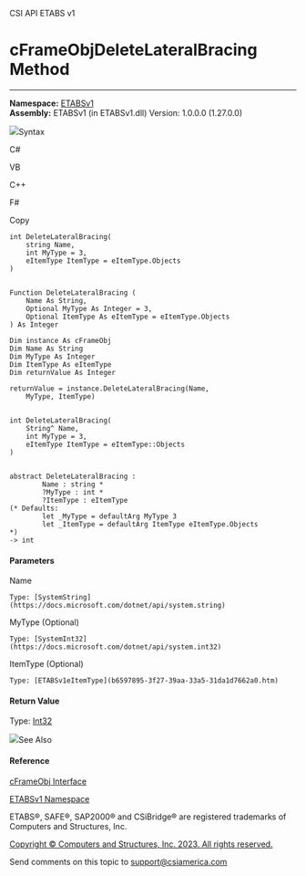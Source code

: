 ﻿

CSI API ETABS v1

# cFrameObjDeleteLateralBracing Method  
  
---  
  
**Namespace:** [ETABSv1](2780f1b8-2033-5289-2298-1cdb2a7508d9.htm)  
**Assembly:** ETABSv1 (in ETABSv1.dll) Version: 1.0.0.0 (1.27.0.0)

![](../icons/SectionExpanded.png)Syntax

C#

VB

C++

F#

Copy

    
    
    int DeleteLateralBracing(
    	string Name,
    	int MyType = 3,
    	eItemType ItemType = eItemType.Objects
    )
    
    
    Function DeleteLateralBracing ( 
    	Name As String,
    	Optional MyType As Integer = 3,
    	Optional ItemType As eItemType = eItemType.Objects
    ) As Integer
    
    Dim instance As cFrameObj
    Dim Name As String
    Dim MyType As Integer
    Dim ItemType As eItemType
    Dim returnValue As Integer
    
    returnValue = instance.DeleteLateralBracing(Name, 
    	MyType, ItemType)
    
    
    int DeleteLateralBracing(
    	String^ Name, 
    	int MyType = 3, 
    	eItemType ItemType = eItemType::Objects
    )
    
    
    abstract DeleteLateralBracing : 
            Name : string * 
            ?MyType : int * 
            ?ItemType : eItemType 
    (* Defaults:
            let _MyType = defaultArg MyType 3
            let _ItemType = defaultArg ItemType eItemType.Objects
    *)
    -> int 
    

#### Parameters

Name

    Type: [SystemString](https://docs.microsoft.com/dotnet/api/system.string)  

MyType (Optional)

    Type: [SystemInt32](https://docs.microsoft.com/dotnet/api/system.int32)  

ItemType (Optional)

    Type: [ETABSv1eItemType](b6597895-3f27-39aa-33a5-31da1d7662a0.htm)  

#### Return Value

Type: [Int32](https://docs.microsoft.com/dotnet/api/system.int32)

![](../icons/SectionExpanded.png)See Also

#### Reference

[cFrameObj Interface](d5342667-2977-9fdc-9769-e4e2becc0803.htm)

[ETABSv1 Namespace](2780f1b8-2033-5289-2298-1cdb2a7508d9.htm)

ETABS®, SAFE®, SAP2000® and CSiBridge® are registered trademarks of Computers
and Structures, Inc.  

[Copyright © Computers and Structures, Inc. 2023. All rights
reserved.](http://www.csiamerica.com)

Send comments on this topic to
[support@csiamerica.com](mailto:support%40csiamerica.com?Subject=CSI%20API%20ETABS%20v1)

